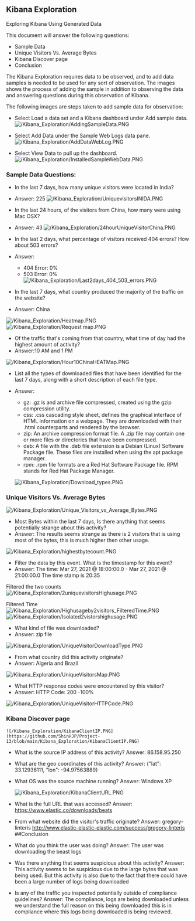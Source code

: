 ## Kibana Exploration
Exploring Kibana Using Generated Data

This document will answer the following questions:
- Sample Data
- Unique Visitors Vs. Average Bytes
- Kibana Discover page
- Conclusion

The Kibana Exploration requires data to be observed, and to add data samples is needed to be used for any sort of observation. The images shows the process of adding the sample in addition to observing the data and answering questions during this observation of Kibana.

The following images are steps taken to add sample data for observation:

- Select Load a data set and a Kibana dashboard under Add sample data.
![/Kibana_Exploration/AddingSampleData.PNG](https://github.com/ShinHJP/Project-13/blob/main/Kibana_Exploration/AddingSampleData.PNG)

- Select Add Data under the Sample Web Logs data pane.
![/Kibana_Exploration/AddDataWebLog.PNG](https://github.com/ShinHJP/Project-13/blob/main/Kibana_Exploration/AddDataWebLog.PNG)

- Select View Data to pull up the dashboard.
![/Kibana_Exploration/InstalledSampleWebData.PNG](https://github.com/ShinHJP/Project-13/blob/main/Kibana_Exploration/InstalledSampleWebData.PNG)

### Sample Data Questions:
  - In the last 7 days, how many unique visitors were located in India?
  - Answer: 225
  ![/Kibana_Exploration/UniquevisitorsINIDA.PNG](https://github.com/ShinHJP/Project-13/blob/main/Kibana_Exploration/UniquevisitorsINIDA.PNG)

  - In the last 24 hours, of the visitors from China, how many were using Mac OSX?
  - Answer: 43
  ![/Kibana_Exploration/24hourUniqueVisitorChina.PNG](https://github.com/ShinHJP/Project-13/blob/main/Kibana_Exploration/24hourUniqueVisitorChina.PNG)

  - In the last 2 days, what percentage of visitors received 404 errors? How about 503 errors?
  - Answer:
    - 404 Error: 0%
    - 503 Error: 0%
  ![/Kibana_Exploration/Last2days_404_503_errors.PNG](https://github.com/ShinHJP/Project-13/blob/main/Kibana_Exploration/Last2days_404_503_errors.PNG)

  - In the last 7 days, what country produced the majority of the traffic on the website?
  - Answer: China

  ![/Kibana_Exploration/Heatmap.PNG](https://github.com/ShinHJP/Project-13/blob/main/Kibana_Exploration/Heatmap.PNG)
  ![/Kibana_Exploration/Request map.PNG](https://github.com/ShinHJP/Project-13/blob/main/Kibana_Exploration/Request%20map.PNG)

  - Of the traffic that's coming from that country, what time of day had the highest amount of activity?
  - Answer:10 AM and 1 PM

  ![/Kibana_Exploration/Hour10ChinaHEATMap.PNG](https://github.com/ShinHJP/Project-13/blob/main/Kibana_Exploration/Hour10ChinaHEATMap.PNG)

  - List all the types of downloaded files that have been identified for the last 7 days, along with a short description of each file type.
  - Answer:
    - gz: .gz is and archive file compressed, created using the gzip compression utility.
    - css: .css cascading style sheet, defines the graphical interface of HTML information on a webpage. They are downloaded with their .html counterparts and rendered by the browser.
    - zip: An archive compression format file. A .zip file may contain one or more files or directories that have been compressed.
    - deb: A file with the .deb file extension is a Debian (Linux) Software Package file. These files are installed when using the apt package manager.
    - rpm: .rpm file formats are a Red Hat Software Package file. RPM stands for Red Hat Package Manager.

    ![/Kibana_Exploration/Download_types.PNG](https://github.com/ShinHJP/Project-13/blob/main/Kibana_Exploration/Download_types.PNG)

### Unique Visitors Vs. Average Bytes

![/Kibana_Exploration/Unique_Visitors_vs_Average_Bytes.PNG](https://github.com/ShinHJP/Project-13/blob/main/Kibana_Exploration/Unique_Visitors_vs_Average_Bytes.PNG)

  - Most Bytes within the last 7 days, Is there anything that seems potentially strange about this activity?
  - Answer: The results seems strange as there is 2 visitors that is using most of the bytes, this is much higher then other usage.

  ![/Kibana_Exploration/highestbytecount.PNG](https://github.com/ShinHJP/Project-13/blob/main/Kibana_Exploration/highestbytecount.PNG)

  - Filter the data by this event. What is the timestamp for this event?
  - Answer: The time: Mar 27, 2021 @ 18:00:00.0 - Mar 27, 2021 @ 21:00:00.0 The time stamp is 20:35

  Filtered the two counts
  ![/Kibana_Exploration/2uniquevisitorsHighusage.PNG](https://github.com/ShinHJP/Project-13/blob/main/Kibana_Exploration/2uniquevisitorsHighusage.PNG)

  Filtered Time
  ![/Kibana_Exploration/Highusageby2visitors_FilteredTime.PNG](https://github.com/ShinHJP/Project-13/blob/main/Kibana_Exploration/Highusageby2visitors_FilteredTime.PNG)
  ![/Kibana_Exploration/Isolated2vistorshighusage.PNG](https://github.com/ShinHJP/Project-13/blob/main/Kibana_Exploration/Isolated2vistorshighusage.PNG)

  - What kind of file was downloaded?
  - Answer: zip file

  ![/Kibana_Exploration/UniqueVisitorDownloadType.PNG](https://github.com/ShinHJP/Project-13/blob/main/Kibana_Exploration/UniqueVisitorDownloadType.PNG)

  - From what country did this activity originate?
  - Answer: Algeria and Brazil

  ![/Kibana_Exploration/UniqueVisitorsMap.PNG](https://github.com/ShinHJP/Project-13/blob/main/Kibana_Exploration/UniqueVisitorsMap.PNG)

  - What HTTP response codes were encountered by this visitor?
  - Answer: HTTP Code: 200 -100%

  ![/Kibana_Exploration/UniqueVisitorHTTPCode.PNG](https://github.com/ShinHJP/Project-13/blob/main/Images/Kibana_Exploration/UniqueVisitorHTTPCode.PNG)

### Kibana Discover page
    ![/Kibana_Exploration/KibanaClientIP.PNG](https://github.com/ShinHJP/Project-13/blob/main/Kibana_Exploration/KibanaClientIP.PNG)

  - What is the source IP address of this activity?
    Answer: 	86.158.95.250

  - What are the geo coordinates of this activity?
    Answer: {"lat": 33.12936111,   "lon": -94.97563889}

  - What OS was the source machine running?
    Answer: Windows XP

    ![/Kibana_Exploration/KibanaClientURL.PNG](https://github.com/ShinHJP/Project-13/blob/main/Kibana_Exploration/KibanaClientURL.PNG)

  - What is the full URL that was accessed?
    Answer: https://www.elastic.co/downloads/beats

  - From what website did the visitor's traffic originate?
    Answer: gregory-linteris
    http://www.elastic-elastic-elastic.com/success/gregory-linteris
##Conclusion
  - What do you think the user was doing?
    Answer: The user was downloading the beast logs

  - Was there anything that seems suspicious about this activity?
    Answer: This activity seems to be suspicious due to the large bytes that was being used. But this activity is also due to the fact that there could have been a large number of logs being downloaded

  - Is any of the traffic you inspected potentially outside of compliance guidelines?
    Answer: The compliance, logs are being downloaded unless we understand the full reason on this being downloaded this is in compliance where this logs being downloaded is being reviewed.   
